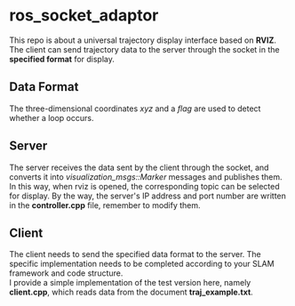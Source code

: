# ros_socket_adaptor
This repo is about a universal trajectory display interface based on **RVIZ**. The client can send trajectory data to the server through the socket in the **specified format** for display.

## Data Format
The three-dimensional coordinates *xyz* and a *flag* are used to detect whether a loop occurs.

## Server
The server receives the data sent by the client through the socket, and converts it into *visualization_msgs::Marker* messages and publishes them.  
In this way, when rviz is opened, the corresponding topic can be selected for display. By the way, the server's IP address and port number are written in the **controller.cpp** file, remember to modify them.

## Client
The client needs to send the specified data format to the server. The specific implementation needs to be completed according to your SLAM framework and code structure.  
I provide a simple implementation of the test version here, namely **client.cpp**, which reads data from the document **traj_example.txt**.
